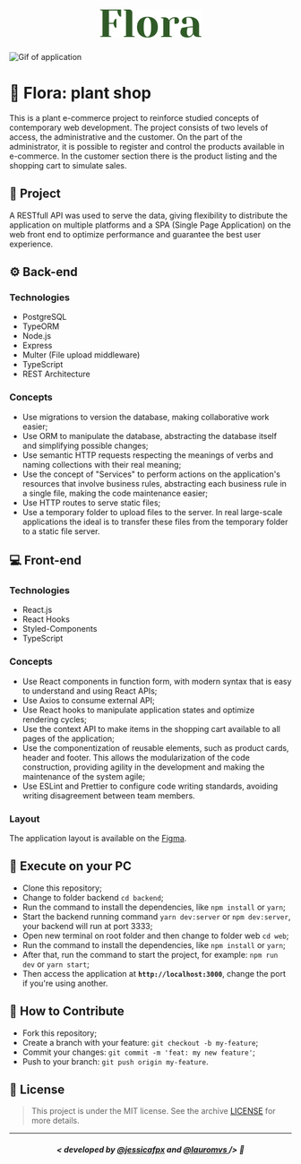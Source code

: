 <h1 align="center">
    <img src="./assets/logo.png" alt="Flora"/>
</h1>

<img src="./assets/flora.gif" alt="Gif of application"/>

# 🌱 Flora: plant shop
This is a plant e-commerce project to reinforce studied concepts of contemporary web development.
The project consists of two levels of access, the administrative and the customer. On the part of the administrator, it is possible to register and control the products available in e-commerce. In the customer section there is the product listing and the shopping cart to simulate sales.

## 📝 Project
A RESTfull API was used to serve the data, giving flexibility to distribute the application on multiple platforms and a SPA (Single Page Application) on the web front end to optimize performance and guarantee the best user experience.


## ⚙️ Back-end

### Technologies
- PostgreSQL
- TypeORM
- Node.js
- Express
- Multer (File upload middleware)
- TypeScript
- REST Architecture

### Concepts
- Use migrations to version the database, making collaborative work easier;
- Use ORM to manipulate the database, abstracting the database itself and simplifying possible changes;
- Use semantic HTTP requests respecting the meanings of verbs and naming collections with their real meaning;
- Use the concept of "Services" to perform actions on the application's resources that involve business rules, abstracting each business rule in a single file, making the code maintenance easier;
- Use HTTP routes to serve static files;
- Use a temporary folder to upload files to the server. In real large-scale applications the ideal is to transfer these files from the temporary folder to a static file server.

## 💻 Front-end

### Technologies
- React.js
- React Hooks
- Styled-Components
- TypeScript

### Concepts
- Use React components in function form, with modern syntax that is easy to understand and using React APIs;
- Use Axios to consume external API;
- Use React hooks to manipulate application states and optimize rendering cycles;
- Use the context API to make items in the shopping cart available to all pages of the application;
- Use the componentization of reusable elements, such as product cards, header and footer. This allows the modularization of the code construction, providing agility in the development and making the maintenance of the system agile;
- Use ESLint and Prettier to configure code writing standards, avoiding writing disagreement between team members.

###  Layout
The application layout is available on the [Figma](https://www.figma.com/file/nIT6fFPNfYZF5EOsRtqYg5/Flora-e-commerce?node-id=0%3A1).

## 🔧 Execute on your PC

- Clone this repository;
- Change to folder backend `cd backend`;
- Run the command to install the dependencies, like `npm install` or `yarn`;
- Start the backend running command `yarn dev:server` or `npm dev:server`, your backend will run at port 3333;
- Open new terminal on root folder and then change to folder web `cd web`;
- Run the command to install the dependencies, like `npm install` or `yarn`;
- After that, run the command to start the project, for example: `npm run dev` or `yarn start`;
- Then access the application at <strong> `http://localhost:3000`</strong>, change the port if you're using another.

## 🤔 How to Contribute

- Fork this repository;
- Create a branch with your feature: `git checkout -b my-feature`;
- Commit your changes: `git commit -m 'feat: my new feature'`;
- Push to your branch: `git push origin my-feature`.

## 📜 License

> This project is under the MIT license. See the archive [LICENSE](https://github.com/lauromvs/flora/blob/main/LICENSE.md) for more details.

---

##### <p align="center"> <strong> < developed by <a href="github.com/jessicafpx"> @jessicafpx</a> and <a href="github.com/lauromvs"> @lauromvs  </a> /> </strong> 👋